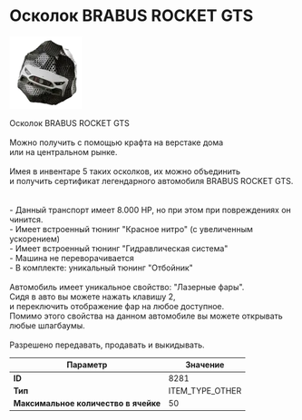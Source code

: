 # Осколок BRABUS ROCKET GTS

![Item Image](../img/8281.webp?raw=true)

Осколок BRABUS ROCKET GTS<br><br>Можно получить с помощью крафта на верстаке дома<br>или на центральном рынке.<br><br>Имея в инвентаре 5 таких осколков, их можно объединить<br>и получить сертификат легендарного автомобиля BRABUS ROCKET GTS.<br><br><br>- Данный транспорт имеет 8.000 HP, но при этом при повреждениях он чинится.<br>- Имеет встроенный тюнинг "Красное нитро" (с увеличенным ускорением)<br>- Имеет встроенный тюнинг "Гидравлическая система"<br>- Машина не переворачивается<br>- В комплекте: уникальный тюнинг "Отбойник"<br><br>Автомобиль имеет уникальное свойство: "Лазерные фары".<br>Сидя в авто вы можете нажать клавишу 2,<br>и переключить отображение фар на любое доступное.<br>Помимо этого свойства на данном автомобиле вы можете открывать любые шлагбаумы.<br><br>Разрешено передавать, продавать и выкидывать.


| Параметр | Значение |
|----------|----------|
| **ID** | 8281 |
| **Тип** | ITEM_TYPE_OTHER |
| **Максимальное количество в ячейке** | 50 |

